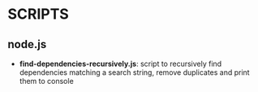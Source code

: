 # SCRIPTS

## node.js

- <b>find-dependencies-recursively.js</b>: script to recursively find dependencies matching a search string, remove duplicates and print them to console

